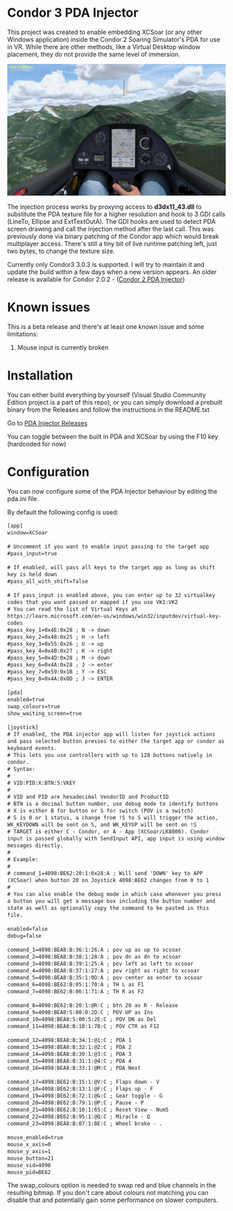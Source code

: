 # Condor 3 PDA Injector
This project was created to enable embedding XCSoar (or any other Windows application) inside the Condor 2 Soaring Simulator's PDA for use in VR. While there are other methods, like a Virtual Desktop window placement, they do not provide the same level of immersion.

![Running XCSoar inside JS3-18 Navigation Computer](docs/xcsoar_pda_js3-18.jpeg?raw=true "Running XCSoar inside JS3-18 Navigation Computer")

The injection process works by proxying access to **d3dx11_43.dll** to substitute the PDA texture file for a higher resolution and hook to 3 GDI calls (LineTo, Ellipse and ExtTextOutA). The GDI hooks are used to detect PDA screen drawing and call the injection method after the last call. This was previously done via binary patching of the Condor app which would break multiplayer access. There's still a tiny bit of live runtime patching left, just two bytes, to change the texture size.

Currently only Condor3 3.0.3 is supported. I will try to maintain it and update the build within a few days when a new version appears.
An older release is available for Condor 2.0.2 - ([Condor 2 PDA Injector](https://github.com/piopawlu/pda-injector/tree/beta1.5 "Condor 2 PDA Injector"))

# Known issues

This is a beta release and there's at least one known issue and some limitations:

1. Mouse input is currently broken

# Installation

You can either build everything by yourself (Visual Studio Community Edition project is a part of this repo), or you can simply download a prebuilt binary from the Releases and follow the instructions in the README.txt

Go to [PDA Injector Releases](https://github.com/piopawlu/pda-injector/releases "PDA Injector Releases")

You can toggle between the built in PDA and XCSoar by using the F10 key (hardcoded for now)

# Configuration

You can now configure some of the PDA Injector behaviour by editing the pda.ini file.

By default the following config is used:

```
[app]
window=XCSoar

# Uncomment if you want to enable input passing to the target app
#pass_input=true

# If enabled, will pass all keys to the target app as long as shift key is held down
#pass_all_with_shift=false

# If pass_input is enabled above, you can enter up to 32 virtualkey codes that you want passed or mapped if you use VK1:VK2
# You can read the list of Virtual Keys at https://learn.microsoft.com/en-us/windows/win32/inputdev/virtual-key-codes
#pass_key_1=0x4E:0x28 ; N -> down
#pass_key_2=0x48:0x25 ; H -> left
#pass_key_3=0x55:0x26 ; U -> up
#pass_key_4=0x4B:0x27 ; K -> right
#pass_key_5=0x4D:0x28 ; M -> down
#pass_key_6=0x4A:0x28 ; J -> enter
#pass_key_7=0x59:0x1B ; Y -> ESC
#pass_key_8=0x4A:0x0D ; J -> ENTER

[pda]
enabled=true
swap_colours=true
show_waiting_screen=true

[joystick]
# If enabled, the PDA injector app will listen for joystick actions and pass selected button presses to either the target app or condor as keyboard events.
# This lets you use controllers with up to 128 buttons natively in condor.
# Syntax:
#
# VID:PID:X:BTN:S:VKEY
#
# VID and PID are hexadecimal VendorID and ProductID
# BTN is a decimal button number, use debug mode to identify buttons
# X is either B for button or S for switch (POV is a switch)
# S is 0 or 1 status, a change from !S to S will trigger the action, WK_KEYDOWN will be sent on S, and WK_KEYUP will be sent on !S
# TARGET is either C - Condor, or A - App (XCSoar/LK8000). Condor input is passed globally with SendInput API, app input is using window messages directly.
#
# Example:
#
# command_1=4098:BE62:20:1:0x28:A ; Will send 'DOWN' key to APP (XCSoar) when button 20 on Joystick 4098:BE62 changes from 0 to 1
#
# You can also enable the debug mode in which case whenever you press a button you will get a message box including the button number and state as well as optionally copy the command to be pasted in this file.

enabled=false
debug=false

command_1=4098:BEA8:B:36:1:26:A ; pov up as up to xcsoar
command_2=4098:BEA8:B:38:1:28:A ; pov dn as dn to xcsoar
command_3=4098:BEA8:B:39:1:25:A ; pov left as left to xcsoar
command_4=4098:BEA8:B:37:1:27:A ; pov right as right to xcsoar
command_5=4098:BEA8:B:35:1:0D:A ; pov center as enter to xcsoar
command_6=4098:BE62:B:05:1:70:A ; TH L as F1
command_7=4098:BE62:B:06:1:71:A ; TH R as F2

command_8=4098:BE62:B:20:1:@R:C ; btn 20 as R - Release
command_9=4098:BEA8:S:00:0:2D:C ; POV UP as Ins
command_10=4098:BEA8:S:00:5:2E:C ; POV DN as Del
command_11=4098:BEA8:B:18:1:7B:C ; POV CTR as F12

command_12=4098:BEA8:B:34:1:@1:C ; PDA 1
command_13=4098:BEA8:B:32:1:@2:C ; PDA 2
command_14=4098:BEA8:B:30:1:@3:C ; PDA 3
command_15=4098:BEA8:B:31:1:@4:C ; PDA 4
command_16=4098:BEA8:B:33:1:@M:C ; PDA Next

command_17=4098:BE62:B:15:1:@V:C ; Flaps down - V
command_18=4098:BE62:B:13:1:@F:C ; Flaps up - F
command_19=4098:BE62:B:72:1:@G:C ; Gear toggle - G
command_20=4098:BE62:B:79:1:@P:C ; Pause - P
command_21=4098:BE62:B:10:1:65:C ; Reset View - Num5
command_22=4098:BE62:B:95:1:@Q:C ; Miracle - Q
command_23=4098:BEA8:B:07:1:BE:C ; Wheel brake - .

mouse_enabled=true
mouse_x_axis=0
mouse_y_axis=1
mouse_button=21
mouse_vid=4098
mouse_pid=BE62
```

The swap_colours option is needed to swap red and blue channels in the resulting bitmap. If you don't care about colours not matching you can disable that and potentially gain some performance on slower computers.
